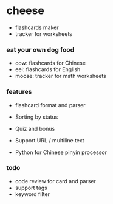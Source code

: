 # cheese

- flashcards maker
- tracker for worksheets

### eat your own dog food

- cow: flashcards for Chinese
- eel: flashcards for English
- moose: tracker for math worksheets

### features

- flashcard format and parser
- Sorting by status
- Quiz and bonus

- Support URL / multiline text
- Python for Chinese pinyin processor

### todo

- code review for card and parser
- support tags
- keyword filter